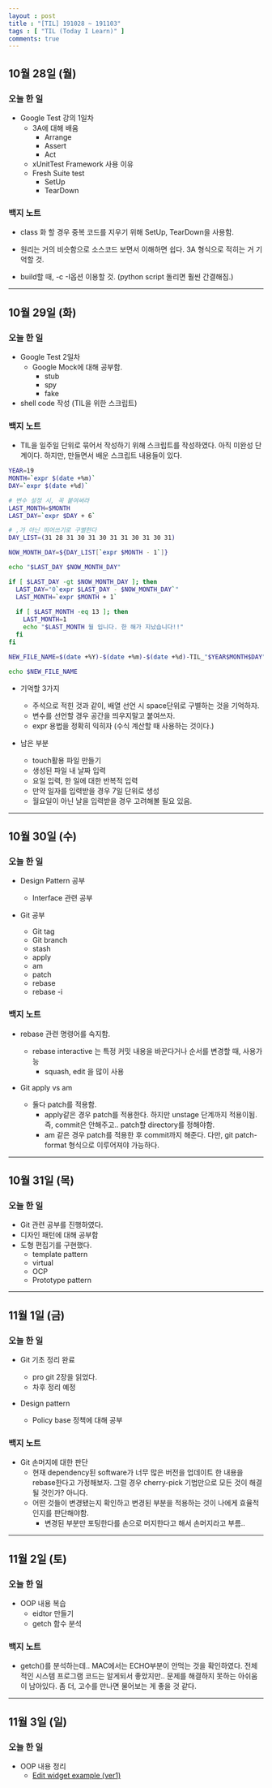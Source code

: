 ```yaml
---
layout : post
title : "[TIL] 191028 ~ 191103"
tags : [ "TIL (Today I Learn)" ]
comments: true
---
```


## 10월 28일 (월)
### 오늘 한 일
- Google Test 강의 1일차
  - 3A에 대해 배움
    - Arrange
    - Assert
    - Act
  - xUnitTest Framework 사용 이유
  - Fresh Suite test
    - SetUp
    - TearDown

### 백지 노트
- class 화 할 경우 중복 코드를 지우기 위해 SetUp, TearDown을 사용함.
- 원리는 거의 비슷함으로 소스코드 보면서 이해하면 쉽다. 3A 형식으로 적히는 거 기억할 것.

- build할 때, -c -I옵션 이용할 것. (python script 돌리면 훨씬 간결해짐.)

---

## 10월 29일 (화)
### 오늘 한 일
- Google Test 2일차
  - Google Mock에 대해 공부함.
    - stub
    - spy
    - fake 
- shell code 작성 (TIL을 위한 스크립트)

### 백지 노트
- TIL을 일주일 단위로 묶어서 작성하기 위해 스크립트를 작성하였다. 아직 미완성 단계이다. 하지만, 만들면서 배운 스크립트 내용들이 있다.

```sh
YEAR=19
MONTH=`expr $(date +%m)`
DAY=`expr $(date +%d)`

# 변수 설정 시, 꼭 붙여써라
LAST_MONTH=$MONTH
LAST_DAY=`expr $DAY + 6`

# ,가 아닌 띄어쓰기로 구별한다
DAY_LIST=(31 28 31 30 31 30 31 31 30 31 30 31)

NOW_MONTH_DAY=${DAY_LIST[`expr $MONTH - 1`]}

echo "$LAST_DAY $NOW_MONTH_DAY"

if [ $LAST_DAY -gt $NOW_MONTH_DAY ]; then
  LAST_DAY="0`expr $LAST_DAY - $NOW_MONTH_DAY`"
  LAST_MONTH=`expr $MONTH + 1`
  
  if [ $LAST_MONTH -eq 13 ]; then
    LAST_MONTH=1  
    echo "$LAST_MONTH 월 입니다. 한 해가 지났습니다!!"
  fi
fi

NEW_FILE_NAME=$(date +%Y)-$(date +%m)-$(date +%d)-TIL_"$YEAR$MONTH$DAY"_"$LAST_MONTH$LAST_DAY".md

echo $NEW_FILE_NAME
```
- 기억할 3가지 
  - 주석으로 적힌 것과 같이, 배열 선언 시 space단위로 구별하는 것을 기억하자.
  - 변수를 선언할 경우 공간을 띄우지말고 붙여쓰자.
  - expr 용법을 정확히 익히자 (수식 계산할 때 사용하는 것이다.)

- 남은 부분
  - touch활용 파일 만들기
  - 생성된 파일 내 날짜 입력
  - 요일 입력, 한 일에 대한 반복적 입력
  - 만약 일자를 입력받을 경우 7일 단위로 생성
  - 월요일이 아닌 날을 입력받을 경우 고려해볼 필요 있음.

---

## 10월 30일 (수)
### 오늘 한 일
- Design Pattern 공부 
  - Interface 관련 공부

- Git 공부
  - Git tag
  - Git branch
  - stash
  - apply
  - am
  - patch
  - rebase
  - rebase -i
  
### 백지 노트
- rebase 관련 명령어를 숙지함. 
  - rebase interactive 는 특정 커밋 내용을 바꾼다거나 순서를 변경할 때, 사용가능
    - squash, edit 을 많이 사용

- Git apply vs am
  - 둘다 patch를 적용함. 
    - apply같은 경우 patch를 적용한다. 하지만 unstage 단계까지 적용이됨. 즉, commit은 안해주고.. patch할 directory를 정해야함.
    - am 같은 경우 patch를 적용한 후 commit까지 해준다. 다만, git patch-format 형식으로 이루어져야 가능하다.

---

## 10월 31일 (목)
### 오늘 한 일
- Git 관련 공부를 진행하였다.
- 디자인 패턴에 대해 공부함
- 도형 편집기를 구현했다.
  - template pattern
  - virtual
  - OCP
  - Prototype pattern 

---

## 11월 1일 (금)
### 오늘 한 일
- Git 기초 정리 완료
  - pro git 2장을 읽었다.
  - 차후 정리 예정

- Design pattern
  - Policy base 정책에 대해 공부

### 백지 노트
- Git 손머지에 대한 판단
  - 현재 dependency된 software가 너무 많은 버전을 업데이트 한 내용을 rebase한다고 가정해보자. 그럴 경우 cherry-pick 기법만으로 모든 것이 해결 될 것인가? 아니다. 
  - 어떤 것들이 변경됐는지 확인하고 변경된 부분을 적용하는 것이 나에게 효율적인지를 판단해야함.
    - 변경된 부분만 포팅한다를 손으로 머지한다고 해서 손머지라고 부름..

---

## 11월 2일 (토)
### 오늘 한 일
- OOP 내용 복습
  - eidtor 만들기
  - getch 함수 분석

### 백지 노트
- getch()를 분석하는데.. MAC에서는 ECHO부분이 안먹는 것을 확인하였다. 전체적인 시스템 프로그램 코드는 알게되서 좋았지만.. 문제를 해결하지 못하는 아쉬움이 남아있다. 좀 더, 고수를 만나면 물어보는 게 좋을 것 같다.

---

## 11월 3일 (일)
### 오늘 한 일
- OOP 내용 정리
  - [Edit widget example (ver1)](https://armkernel.github.io/oop_5/)

